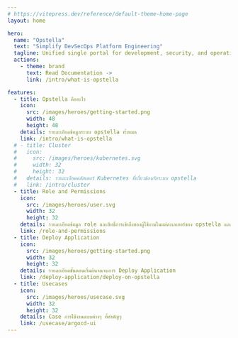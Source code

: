 ```yaml
---
# https://vitepress.dev/reference/default-theme-home-page
layout: home

hero:
  name: "Opstella"
  text: "Simplify DevSecOps Platform Engineering"
  tagline: Unified single portal for development, security, and operations to create a secure and efficient application onboarding experience for enterprises that focus on fast, reliable, and scalable software delivery. 
  actions:
    - theme: brand
      text: Read Documentation ->
      link: /intro/what-is-opstella

features:
  - title: Opstella คืออะไร
    icon:
      src: /images/heroes/getting-started.png
      width: 48
      height: 48
    details: รายละเอียดข้อมูลระบบ opstella ทั้งหมด
    link: /intro/what-is-opstella
  # - title: Cluster
  #   icon:
  #     src: /images/heroes/kubernetes.svg
  #     width: 32
  #     height: 32
  #   details: รายละเอียดคลัสเตอร์ Kubernetes ที่เกี่ยวข้องกับระบบ opstella
  #   link: /intro/cluster
  - title: Role and Permissions
    icon:
      src: /images/heroes/user.svg
      width: 32
      height: 32
    details: รายละเอียดข้อมูล role และสิทธิ์การเข้าถึงของผู้ใช้งานในแต่ละเลเยอร์ของ opstella และ วิธีการใช้งานเมนูผู้ใช้ (user)
    link: /role-and-permissions
  - title: Deploy Application
    icon:
      src: /images/heroes/getting-started.png
      width: 32
      height: 32
    details: รายละเอียดขั้นตอนเริ่มต้นจนจบการ Deploy Application
    link: /deploy-application/deploy-on-opstella
  - title: Usecases
    icon:
      src: /images/heroes/usecase.svg
      width: 32
      height: 32
    details: Case การใช้งานแบบต่างๆ ที่สำคัญๆ
    link: /usecase/argocd-ui
---
```

